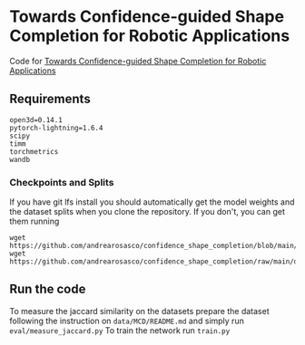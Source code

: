 # Towards Confidence-guided Shape Completion for Robotic Applications
Code for [Towards Confidence-guided Shape Completion for Robotic Applications](https://arxiv.org/abs/2209.04300)

## Requirements
```
open3d=0.14.1
pytorch-lightning=1.6.4
scipy
timm
torchmetrics
wandb
```
### Checkpoints and Splits
If you have git lfs install you should automatically get the model weights and the dataset splits when you clone the repository. If you don't, you can get them running
```
wget https://github.com/andrearosasco/confidence_shape_completion/blob/main/checkpoints/model.ckpt
wget https://github.com/andrearosasco/confidence_shape_completion/raw/main/data/mcd/splits/train_test_dataset.json
```

## Run the code
To measure the jaccard similarity on the datasets prepare the dataset following the instruction on `data/MCD/README.md` and simply run `eval/measure_jaccard.py`
To train the network run `train.py`


